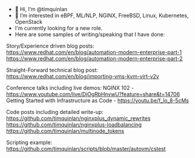 - 👋 Hi, I’m @timquinlan
- 👀 I’m interested in eBPF, ML/NLP, NGINX, FreeBSD, Linux, Kubernetes, OpenStack
- I'm currently looking for a new role.
- Here are some samples of writing/speaking that I have done:

Story/Experience driven blog posts: 
https://www.redhat.com/en/blog/automation-modern-enterprise-part-1
https://www.redhat.com/en/blog/automation-modern-enterprise-part-2

Straight-Forward technical blog post:
https://www.redhat.com/en/blog/importing-vms-kvm-virt-v2v

Conference talks including live demos:
NGINX 102 - https://www.youtube.com/live/DjOgRbHnvwU?feature=share&t=14706 
Getting Started with Infrastructure as Code - https://youtu.be/f_lo_8-5cMs 

Code posts including detailed write-up:
https://github.com/timquinlan/nginxplus_dynamic_rewrites
https://github.com/timquinlan/nginxplus-loadbalancing 
https://github.com/timquinlan/multinode_tokens

Scripting example:
https://github.com/timquinlan/scripts/blob/master/autovm/cstest

<!---
timquinlan/timquinlan is a ✨ special ✨ repository because its `README.md` (this file) appears on your GitHub profile.
You can click the Preview link to take a look at your changes.
--->
